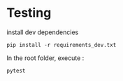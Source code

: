 # Testing

install dev dependencies 
```
pip install -r requirements_dev.txt
```
In the root folder, execute :

    pytest
